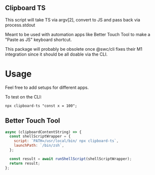## Clipboard TS

This script will take TS via argv[2], convert to JS and pass back via process.stdout

Meant to be used with automation apps like Better Touch Tool to make a "Paste as JS" keyboard shortcut.

This package will probably be obsolete once @swc/cli fixes their M1 integration since it should be all doable via the CLI.

# Usage

Feel free to add setups for different apps.

To test on the CLI:

```
npx clipboard-ts "const x = 100";
```

## Better Touch Tool

```js
async (clipboardContentString) => {
  const shellScriptWrapper = {
    script: `PATH=/usr/local/bin/ npx clipboard-ts`,
    launchPath: `/bin/zsh`,
  };

  const result = await runShellScript(shellScriptWrapper);
  return result;
};
```

